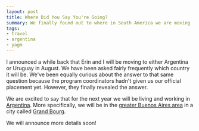 ```yaml
---
layout: post
title: Where Did You Say You're Going?
summary: We finally found out to where in South America we are moving
tags:
- travel
- argentina
- yagm
---
```


I announced a while back that Erin and I will be moving to either Argentina
or Uruguay in August. We have been asked fairly frequently which country it
will be. We've been equally curious about the answer to that same question
because the program coordinators
hadn't given us our official placement yet. However, they finally
revealed the answer.

We are excited to say that for the next year we will be living and working
in [Argentina](http://en.wikipedia.org/wiki/Argentina).
More specifically, we will be in the
[greater Buenos Aires
area](http://en.wikipedia.org/wiki/Greater_Buenos_Aires)
in a city called [Grand Bourg](http://en.wikipedia.org/wiki/Grand_Bourg).

We will announce more details soon!
